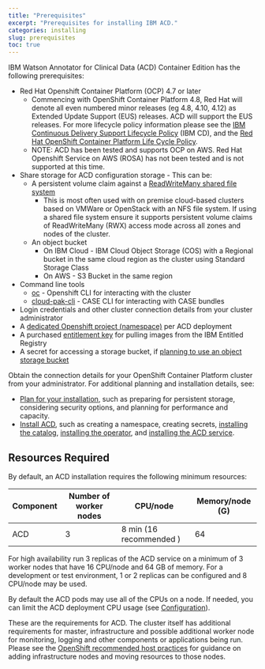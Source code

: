 ```yaml
---
title: "Prerequisites"
excerpt: "Prerequisites for installing IBM ACD."
categories: installing
slug: prerequisites
toc: true
---
```


IBM Watson Annotator for Clinical Data (ACD) Container Edition has the following prerequisites:

- Red Hat Openshift Container Platform (OCP) 4.7 or later
  - Commencing with OpenShift Container Platform 4.8, Red Hat will denote all even numbered minor releases (eg 4.8, 4.10, 4.12) as Extended Update Support (EUS) releases. ACD will support the EUS releases. For more lifecycle policy information please see the [IBM Continuous Delivery Support Lifecycle Policy](https://www.ibm.com/support/pages/ibm-continuous-delivery-support-lifecycle-policy) (IBM CD), and the [Red Hat OpenShift Container Platform Life Cycle Policy](https://access.redhat.com/support/policy/updates/openshift).
  - NOTE: ACD has been tested and supports OCP on AWS. Red Hat Openshift Service on AWS (ROSA) has not been tested and is not supported at this time.
- Share storage for ACD configuration storage - This can be:
  - A persistent volume claim against a [ReadWriteMany shared file system](https://docs.openshift.com/container-platform/4.6/storage/understanding-persistent-storage.html#pv-access-modes_understanding-persistent-storage)
    - This is most often used with on premise cloud-based clusters based on VMWare or OpenStack with an NFS file system. If using a shared file system ensure it supports
    persistent volume claims of ReadWriteMany (RWX) access mode across all zones and nodes of the cluster.
  - An object bucket
    - On IBM Cloud - IBM Cloud Object Storage (COS) with a Regional bucket in the same cloud region as the cluster using Standard Storage Class
    - On AWS - S3 Bucket in the same region
- Command line tools
  - [oc](https://docs.openshift.com/container-platform) - Openshift CLI for interacting with the cluster
  - [cloud-pak-cli](https://github.com/IBM/cloud-pak-cli) - CASE CLI for interacting with CASE bundles
- Login credentials and other cluster connection details from your cluster administrator
- A [dedicated Openshift project (namespace)](/installing/installing/#create-a-project-(namespace)) per ACD deployment
- A purchased [entitlement key](https://myibm.ibm.com/products-services/containerlibrary) for pulling images from the IBM Entitled Registry
- A secret for accessing a storage bucket, if [planning to use an object storage bucket](/planning/storage/)

Obtain the connection details for your OpenShift Container Platform cluster from your administrator. For additional planning and installation details, see:

- [Plan for your installation](/planning/namespace), such as preparing for persistent storage, considering security options, and planning for performance and capacity.
- [Install ACD](/installing/installing/#overview), such as creating a namespace, creating secrets, [installing the catalog](/installing/installing/#add-the-acd-operator-to-the-catalog), [installing the operator](/installing/installing/#install-the-acd-operator), and [installing the ACD service](/installing/installing/#install-the-acd-service).

## Resources Required

By default, an ACD installation requires the following minimum resources:

| Component               | Number of worker nodes | CPU/node | Memory/node (G)  |
| ----------------------- | ---------------------- | -------- | ---------------- |
| ACD                     | 3                      | 8 min (16 recommended )       | 64              |

For high availability run 3 replicas of the ACD service on a minimum of 3 worker nodes that have 16 CPU/node and 64 GB of memory. For a development or test environment, 1 or 2 replicas can be configured and 8 CPU/node may be used.  

By default the ACD pods may use all of the CPUs on a node. If needed, you can limit the ACD deployment CPU usage (see [Configuration](../../management/configuring)).

These are the requirements for ACD. The cluster itself has additional requirements for master, infrastructure and possible additional worker node for monitoring, logging and other components or applications being run. Please see the [OpenShift recommended host practices](https://docs.openshift.com/container-platform/4.7/scalability_and_performance/recommended-host-practices.html) for guidance on adding infrastructure nodes and moving resources to those nodes.

